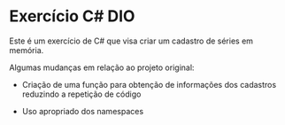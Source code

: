 # Exercício C# DIO

Este é um exercício de C# que visa criar um cadastro de séries em memória.

Algumas mudanças em relação ao projeto original:

- Criação de uma função para obtenção de informações dos cadastros reduzindo a repetição de código

- Uso apropriado dos namespaces

